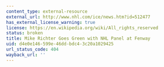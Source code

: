 ```yaml
---
content_type: external-resource
external_url: http://www.nhl.com/ice/news.htm?id=512477
has_external_license_warning: true
license: https://en.wikipedia.org/wiki/All_rights_reserved
status: broken
title: Mike Richter Goes Green with NHL Panel at Fenway
uid: d4e0e146-599e-46dd-bdc4-3c20a1029425
url_status_code: 404
wayback_url: ''
---
```

